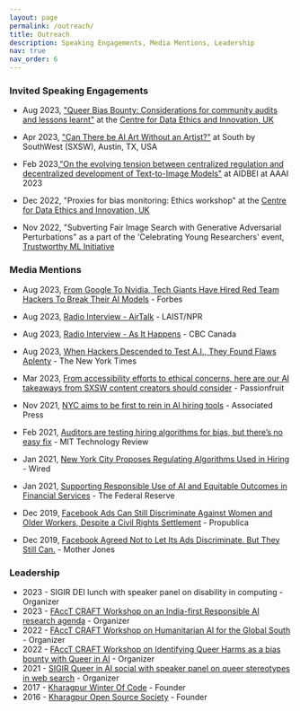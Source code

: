 ```yaml
---
layout: page
permalink: /outreach/
title: Outreach
description: Speaking Engagements, Media Mentions, Leadership
nav: true
nav_order: 6
---
```


### Invited Speaking Engagements

- Aug 2023, ["Queer Bias Bounty: Considerations for community audits and
lessons learnt"](https://docs.google.com/presentation/d/1NzmBZMqnJ42iRMUehJWNxhO2B6YdWrYFKEwMaE3cm14/present?slide=id.g275f906db51_0_268) at the [Centre for Data Ethics and Innovation, UK](https://www.gov.uk/government/organisations/centre-for-data-ethics-and-innovation)

- Apr 2023,  ["Can There be AI Art Without an Artist?"](https://schedule.sxsw.com/2023/events/PP122773) at South by SouthWest (SXSW), Austin, TX, USA

- Feb 2023,["On the evolving tension between centralized regulation and decentralized development of Text-to-Image Models"](https://kdd.cs.ksu.edu/Workshops/AAAI-2023/#Panel) at AIDBEI at AAAI 2023

- Dec 2022, "Proxies for bias monitoring: Ethics workshop" at the [Centre for Data Ethics and Innovation, UK](https://www.gov.uk/government/organisations/centre-for-data-ethics-and-innovation)

- Nov 2022, "Subverting Fair Image Search with Generative Adversarial Perturbations" as a part of the 'Celebrating Young Researchers' event, [Trustworthy ML Initiative](https://www.trustworthyml.org/)

### Media Mentions

- Aug 2023, [From Google To Nvidia, Tech Giants Have Hired Red Team Hackers To Break Their AI Models](https://www.forbes.com/sites/rashishrivastava/2023/09/01/ai-red-teams-google-nvidia-microsoft-meta/) - Forbes

- Aug 2023, [Radio Interview - AirTalk](https://www.kpcc.org/podcast/airtalk/hurricane-hilary-is-barreling-towards-socal-what-can-we-expect) -  LAIST/NPR  

- Aug 2023, [Radio Interview - As It Happens](https://www.cbc.ca/radio/asithappens/the-aih-transcript-for-august-16-2023-1.6939160) - CBC Canada  

- Aug 2023, [When Hackers Descended to Test A.I., They Found Flaws Aplenty](https://www.nytimes.com/2023/08/16/technology/ai-defcon-hackers.html?unlocked_article_code=QqiwO9KZ2dVgz77qvZdn_d0wtUydJlP-OxRmVpvYSxD6eVdiBnfwRKqn1kO498M75VY8xZfH-ryaJPdxX_fK70oQSiJN8_scGieCDMEqiEbg8IC2MFaCMFR8FOY3m1D2X8mRWLKhsEOOgzEoV7trJnskK6IXwrE1ijhwGrzhGlOaMrRT4VP2SXcKMY0WthVTKhXLuYkuTOom8KYrWJgxS8ORjfNqxcnBsA8Br7mCacRlGSG2ryt1rnpiQl_i9fnN5Pso-i1XUnmAHSlWhiGW_QxSMr0cTx0UOn1jiYN4sXJRzbHK86kgKN5CGfdScuOPVh1vD5hUwSeuCBvhlPaxfJLhx1E1V6FG3q4Jp3e_mqkHisCW8wfKqWWN0co-Gy0Q4dKsZHsZeg) - The New York Times  

- Mar 2023, [From accessibility efforts to ethical concerns, here are our AI takeaways from SXSW content creators should consider](https://passionfru.it/ai-sxsw-2023-3434/) - Passionfruit  

- Nov 2021, [NYC aims to be first to rein in AI hiring tools](https://apnews.com/article/technology-business-race-and-ethnicity-racial-injustice-artificial-intelligence-2fe8d3ef7008d299d9d810f0c0f7905d) - Associated Press

- Feb 2021, [Auditors are testing hiring algorithms for bias, but there’s no easy fix](https://www.technologyreview.com/2021/02/11/1017955/auditors-testing-ai-hiring-algorithms-bias-big-questions-remain/) - MIT Technology Review

- Jan 2021, [New York City Proposes Regulating Algorithms Used in Hiring](https://www.wired.com/story/new-york-city-proposes-regulating-algorithms-hiring/) - Wired

-  Jan 2021, [Supporting Responsible Use of AI and Equitable Outcomes in Financial Services](https://www.federalreserve.gov/newsevents/speech/brainard20210112a.htm) -  The Federal Reserve

- Dec 2019, [Facebook Ads Can Still Discriminate Against Women and Older Workers, Despite a Civil Rights Settlement](https://www.propublica.org/article/facebook-ads-can-still-discriminate-against-women-and-older-workers-despite-a-civil-rights-settlement) - Propublica  

- Dec 2019, [Facebook Agreed Not to Let Its Ads Discriminate. But They Still Can.](https://www.motherjones.com/politics/2019/12/facebook-agreed-not-to-let-its-ads-discriminate-but-they-still-can/) - Mother Jones



### Leadership


- 2023 - SIGIR DEI lunch with speaker panel on disability in computing - Organizer
- 2023 - [FAccT CRAFT Workshop on an India-first Responsible AI research agenda](https://sites.google.com/view/raiindiacraftfacct2023/home) - Organizer
- 2022 - [FAccT CRAFT Workshop on Humanitarian AI for the Global South](https://www.aqai.xyz/acm-facct-craft-workshop-2023/) - Organizer
- 2022 - [FAccT CRAFT Workshop on Identifying Queer Harms as a bias bounty with Queer in AI](https://www.queerinai.com/) - Organizer
- 2021 - [SIGIR Queer in AI social with speaker panel on queer stereotypes in web search](https://www.queerinai.com/) - Organizer
- 2017 - [Kharagpur Winter Of Code](https://kwoc.kossiitkgp.org/) - Founder
- 2016 - [Kharagpur Open Source Society](https://kossiitkgp.org/) - Founder
